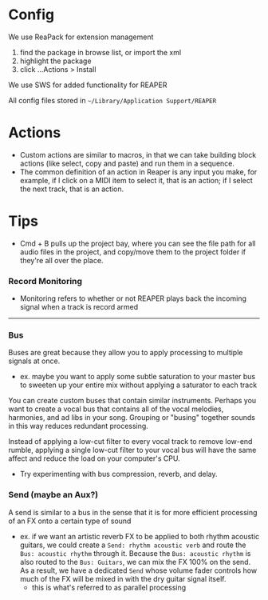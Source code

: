 
# Config
We use ReaPack for extension management
1. find the package in browse list, or import the xml
2. highlight the package
3. click ...Actions > Install

We use SWS for added functionality for REAPER

All config files stored in `~/Library/Application Support/REAPER`

# Actions
- Custom actions are similar to macros, in that we can take building block actions (like select, copy and paste) and run them in a sequence.
- The common definition of an action in Reaper is any input you make, for example, if I click on a MIDI item to select it, that is an action; if I select the next track, that is an action.

# Tips
- Cmd + B pulls up the project bay, where you can see the file path for all audio files in the project, and copy/move them to the project folder if they're all over the place.

### Record Monitoring
- Monitoring refers to whether or not REAPER plays back the incoming signal when a track is record armed

* * *

### Bus
Buses are great because they allow you to apply processing to multiple signals at once. 
- ex. maybe you want to apply some subtle saturation to your master bus to sweeten up your entire mix without applying a saturator to each track

You can create custom buses that contain similar instruments. Perhaps you want to create a vocal bus that contains all of the vocal melodies, harmonies, and ad libs in your song. Grouping or "busing" together sounds in this way reduces redundant processing.

Instead of applying a low-cut filter to every vocal track to remove low-end rumble, applying a single low-cut filter to your vocal bus will have the same affect and reduce the load on your computer's CPU.
- Try experimenting with bus compression, reverb, and delay.

### Send (maybe an Aux?)
A send is similar to a bus in the sense that it is for more efficient processing of an FX onto a certain type of sound
- ex. if we want an artistic reverb FX to be applied to both rhythm acoustic guitars, we could create a `Send: rhythm acoustic verb` and route the `Bus: acoustic rhythm` through it. Because the `Bus: acoustic rhythm` is also routed to the `Bus: Guitars`, we can mix the FX 100% on the send. As a result, we have a dedicated `Send` whose volume fader controls how much of the FX will be mixed in with the dry guitar signal itself.
    - this is what's referred to as parallel processing